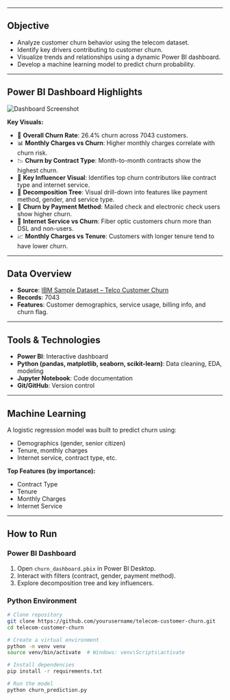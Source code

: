 
---

## Objective

- Analyze customer churn behavior using the telecom dataset.
- Identify key drivers contributing to customer churn.
- Visualize trends and relationships using a dynamic Power BI dashboard.
- Develop a machine learning model to predict churn probability.

---

## Power BI Dashboard Highlights

![Dashboard Screenshot](./visuals/churn_dashboard.png)

**Key Visuals:**
- 📌 **Overall Churn Rate**: 26.4% churn across 7043 customers.
- 📊 **Monthly Charges vs Churn**: Higher monthly charges correlate with churn risk.
- 📉 **Churn by Contract Type**: Month-to-month contracts show the highest churn.
- 🧠 **Key Influencer Visual**: Identifies top churn contributors like contract type and internet service.
- 🌲 **Decomposition Tree**: Visual drill-down into features like payment method, gender, and service type.
- 🔗 **Churn by Payment Method**: Mailed check and electronic check users show higher churn.
- 📶 **Internet Service vs Churn**: Fiber optic customers churn more than DSL and non-users.
- 📈 **Monthly Charges vs Tenure**: Customers with longer tenure tend to have lower churn.

---

## Data Overview

- **Source**: [IBM Sample Dataset – Telco Customer Churn](https://www.ibm.com/communities/analytics/watson-analytics-blog/guide-to-sample-datasets/)
- **Records**: 7043
- **Features**: Customer demographics, service usage, billing info, and churn flag.

---

## Tools & Technologies

- **Power BI**: Interactive dashboard
- **Python (pandas, matplotlib, seaborn, scikit-learn)**: Data cleaning, EDA, modeling
- **Jupyter Notebook**: Code documentation
- **Git/GitHub**: Version control

---

## Machine Learning

A logistic regression model was built to predict churn using:
- Demographics (gender, senior citizen)
- Tenure, monthly charges
- Internet service, contract type, etc.

**Top Features (by importance):**
- Contract Type
- Tenure
- Monthly Charges
- Internet Service

---

##  How to Run

### Power BI Dashboard
1. Open `churn_dashboard.pbix` in Power BI Desktop.
2. Interact with filters (contract, gender, payment method).
3. Explore decomposition tree and key influencers.

### Python Environment
```bash
# Clone repository
git clone https://github.com/yourusername/telecom-customer-churn.git
cd telecom-customer-churn

# Create a virtual environment
python -m venv venv
source venv/bin/activate  # Windows: venv\Scripts\activate

# Install dependencies
pip install -r requirements.txt

# Run the model
python churn_prediction.py
